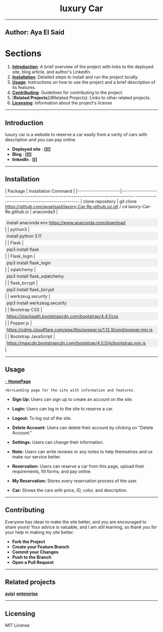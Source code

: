 # <h1 align="center">luxury Car</h1>

-----------------------------------------------------------------------------------------------------------------------------------------------------------
## Author: Aya El Said

# Sections

1. [**Introduction**](#introduction): A brief overview of the project with links to the deployed site, blog article, and author's LinkedIn.
2. [**Installation**](#Installation): Detailed steps to install and run the project locally.
3. [**Usage**](#Usage): Instructions on how to use the project and a brief description of its features.
4. [**Contributing**](#Contributing): Guidelines for contributing to the project.
5. [**Related Projects**](#Related Projects): Links to other related projects.
6. [**Licensing**](#Licensing): Information about the project's license

------------------------------------------------------------------------------------------------------------------------------------------------------------ 
 ## Introduction
 
luxury car is a website to reeerve a car easily from a varity of cars with description and you can pay online
- **Deployed site** : **[][]**
- **Blog** : **[][]**
- **linkedIn** : **[[]** 
-------------------------------------------------------------------------------------------------------------------------------------------------------------
## Installation


| Package              | Installation Command                                                                                                                | 
|----------------------|------------------------------------------------------------------------------------ -------------------------------------------------
| clone repository     | git clone https://github.com/ayaelsaid/laxory-Car-Re.github.io/.git / cd laxory-Car-Re.github.io
| anaconda3            | <div style="background-color:#f0f0f0; padding:5px;">install anaconda env https://www.anaconda.com/download</div>                    |
| python3              | <div style="background-color:#f0f0f0; padding:5px;">install python 3.11</div>                                                       |
| Flask                | <div style="background-color:#f0f0f0; padding:5px;">pip3 install flask</div>                                                        |
| Flask_login          | <div style="background-color:#f0f0f0; padding:5px;">pip3 install flask_login</div>                                                  |
| sqlalchemy           | <div style="background-color:#f0f0f0; padding:5px;">pip3 install flask_sqlalchemy</div>                                             |
| flask_bcrypt         | <div style="background-color:#f0f0f0; padding:5px;">pip3 install flask_bcrypt</div>                                                 |
| werkzeug.security    | <div style="background-color:#f0f0f0; padding:5px;">pip3 install werkzeug.security</div>                                            |
| Bootstrap CSS        | <div style="background-color:#f0f0f0; padding:5px;">https://stackpath.bootstrapcdn.com/bootstrap/4.4.1/css</div>                    |
| Popper.js            | <div style="background-color:#f0f0f0; padding:5px;">https://cdnjs.cloudflare.com/ajax/libs/popper.js/1.12.9/umd/popper.min.js</div> |
| Bootstrap JavaScript | <div style="background-color:#f0f0f0; padding:5px;">https://maxcdn.bootstrapcdn.com/bootstrap/4.0.0/js/bootstrap.min.js</div>       |

-------------------------------------------------------------------------------------------------------------------------------------------------------------
## Usage

<u>- **HomePage**</u>

    <br>Landing page for the site with information and features.

- **Sign Up:**
     Users can sign up to create an account on the site.

- **Login:**
     Users can log in to the site to reserve a car.

- **Logout:**
     To log out of the site.

- **Delete Account:**
     Users can delete their account by clicking on "Delete Account."

- **Settings:**
     Users can change their information.

- **Note:**
     Users can write reviews or any notes to help themselves and us make our service better.

- **Reservation:**
     Users can reserve a car from this page, upload their requirements, fill forms, and pay online.

- **My Reservation:**
     Stores every reservation process of the user.

- **Car:**
     Shows the cars with price, ID, color, and description.
--------------------------------------------------------------------------------------------------------------------------------------
## Contributing

Everyone has ideas to make the site better, and you are encouraged to share yours! Your advice is valuable, and I am still learning, so thank you for your help in making my site better.

- **Fork the Project**
- **Create your Feature Branch**
- **Commit your Changes**
- **Push to the Branch**
- **Open a Pull Request**
-----------------------------------------------------------------------------------------------------------------------------------------
## Related projects

**[avis](https://www.avis.com/en/locations/eg))**
**[enterprise](https://www.enterprise.com/en/home.html)**

------------------------------------------------------------------------------------------------------------------------------------------
## Licensing

MIT License 
